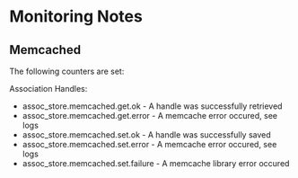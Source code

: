 Monitoring Notes
================

Memcached
---------

The following counters are set:

Association Handles:
* assoc_store.memcached.get.ok - A handle was successfully retrieved
* assoc_store.memcached.get.error - A memcache error occured, see logs
* assoc_store.memcached.set.ok - A handle was successfully saved
* assoc_store.memcached.set.error - A memcache error occured, see logs
* assoc_store.memcached.set.failure - A memcache library error occured